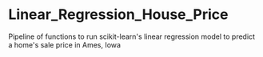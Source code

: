 # Linear_Regression_House_Price
Pipeline of functions to run scikit-learn's linear regression model to predict a home's sale price in Ames, Iowa
